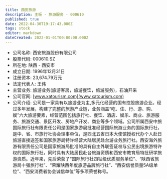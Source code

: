 ```yaml
---
title: 西安旅游
description: 主板 - 旅游服务 - 000610
published: true
date: 2022-04-30T19:17:43.000Z
tags: stock
editor: markdown
dateCreated: 2022-01-01T00:00:00.000Z
---
```


- 公司名称: 西安旅游股份有限公司
- 股票代码: 000610.SZ
- 所在地: 陕西 - 西安市
- 成立日期: 1996年12月31日
- 注册资本: 23,674.79万元
- 法定代表人: 王伟
- 主营业务: 旅游业务(旅游客房，旅游餐饮，旅游服务)，石油开采
- 公司官网: [www.xatourism.com](www.xatourism.com)
- 公司介绍: 公司是一家具有以旅游业为主,多元化经营的国有控股旅游企业。经过多年发展，构建了完整的旅游产业链，业务涵盖“吃、住、行、游、购、娱”六大旅游要素，经营范围包括旅行社、餐饮、酒店、娱乐、商业、旅游服务、旅游交通、景区开发、房地产开发、商业等多个领域。公司所属西安中旅国际旅行社有限责任公司是国家旅游局批准经营国际旅游业务的国际旅行社，是中、省、市旅行社协会理事单位，是西北五省日本大使馆授权代办个人赴日旅游直接送签和国家旅游局特许经营大陆居民赴台游业务旅行社。西安海外旅游有限责任公司是国家旅游局批准的具有自主外联签证权与公民出境旅游特许权的国际旅行社，同时具有大陆居民赴台旅游资质和西安市教育局特批研学旅游资质。近年来，先后荣获了“国际旅行社四钻级优质服务单位”、“陕西省旅游局十强旅行社”、“荣耀陕西年度旅游品牌旅行社”、“西安信誉质量5A级单位”、“西安消费者协会诚信单位”等多项荣誉称号。



